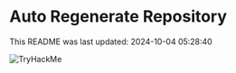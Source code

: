 # Auto Regenerate Repository

This README was last updated: 2024-10-04 05:28:40

 ![TryHackMe](https://tryhackme.com/badge/533634)